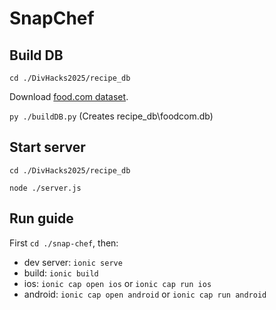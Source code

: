 # SnapChef

## Build DB
`cd ./DivHacks2025/recipe_db`

Download [food.com dataset](https://www.kaggle.com/datasets/shuyangli94/food-com-recipes-and-user-interactions).


`py ./buildDB.py`
(Creates recipe_db\foodcom.db)

## Start server
`cd ./DivHacks2025/recipe_db`

`node ./server.js`


## Run guide
First `cd ./snap-chef`, then: 
- dev server: `ionic serve`
- build: `ionic build`
- ios: `ionic cap open ios` or `ionic cap run ios`
- android: `ionic cap open android` or `ionic cap run android`
